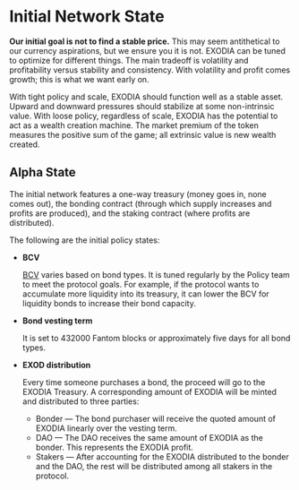 # Initial Network State

**Our initial goal is not to find a stable price.** This may seem antithetical to our currency aspirations, but we ensure you it is not. EXODIA can be tuned to optimize for different things. The main tradeoff is volatility and profitability versus stability and consistency. With volatility and profit comes growth; this is what we want early on.

With tight policy and scale, EXODIA should function well as a stable asset. Upward and downward pressures should stabilize at some non-intrinsic value. With loose policy, regardless of scale, EXODIA has the potential to act as a wealth creation machine. The market premium of the token measures the positive sum of the game; all extrinsic value is new wealth created.

## Alpha State

The initial network features a one-way treasury (money goes in, none comes out), the bonding contract (through which supply increases and profits are produced), and the staking contract (where profits are distributed).

The following are the initial policy states:

*   **BCV**

    [BCV](https://github.com/Agnostik3301/documentation/blob/main/ecosystem/glossary.md#bcv) varies based on bond types. It is tuned regularly by the Policy team to meet the protocol goals. For example, if the protocol wants to accumulate more liquidity into its treasury, it can lower the BCV for liquidity bonds to increase their bond capacity.
*   **Bond vesting term**

    It is set to 432000 Fantom blocks or approximately five days for all bond types.
*   **EXOD distribution**

    Every time someone purchases a bond, the proceed will go to the EXODIA Treasury. A corresponding amount of EXODIA will be minted and distributed to three parties:

    * Bonder —  The bond purchaser will receive the quoted amount of EXODIA linearly over the vesting term.
    * DAO — The DAO receives the same amount of EXODIA as the bonder. This represents the EXODIA profit.
    * Stakers — After accounting for the EXODIA distributed to the bonder and the DAO, the rest will be distributed among all stakers in the protocol.
